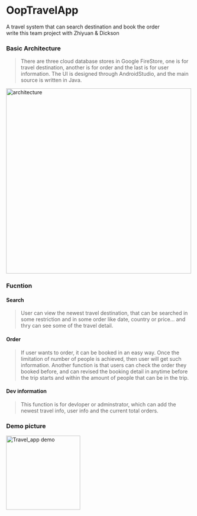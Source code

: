 # OopTravelApp
A travel system that can search destination and book the order \
write this team project with Zhiyuan & Dickson

### Basic Architecture
>There are three cloud database stores in Google FireStore, one is for travel destination, another is for order and the last is for user information.
The UI is designed through AndroidStudio, and the main source is written in Java.

<img src="https://user-images.githubusercontent.com/65355492/135984740-8605c93d-7223-4fc7-aaaa-2c97d0b73f6a.png" alt="architecture" width="500"/>

### Fucntion
#### Search
>User can view the newest travel destination, that can be searched in some restriction and in some order like date, country or price...
>and thry can see some of the travel detail. 

#### Order
>If user wants to order, it can be booked in an easy way. Once the limitation of number of people is achieved, then user will get such information.
>Another function is that users can check the order they booked before, and can revised the booking detail in anytime before the trip starts and within the amount of people that can be in the trip.

#### Dev information
>This function is for devloper or adminstrator, which can add the newest travel info, user info and the current total orders.  


### Demo picture
<img src="https://user-images.githubusercontent.com/65355492/135983265-0aa7b4c2-0fd2-43be-9515-3df4f6948bed.jpg" alt="Travel_app demo" width="200"/>


